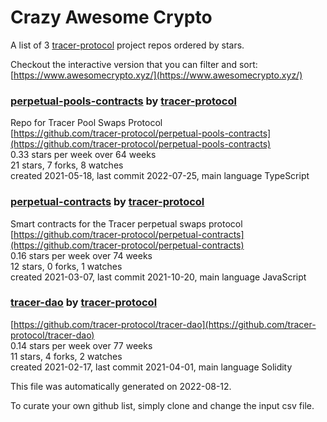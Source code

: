 # Crazy Awesome Crypto
A list of 3 [tracer-protocol](https://github.com/tracer-protocol) project repos ordered by stars.  

Checkout the interactive version that you can filter and sort: 
[https://www.awesomecrypto.xyz/](https://www.awesomecrypto.xyz/)  


### [perpetual-pools-contracts](https://github.com/tracer-protocol/perpetual-pools-contracts) by [tracer-protocol](https://github.com/tracer-protocol)  
Repo for Tracer Pool Swaps Protocol  
[https://github.com/tracer-protocol/perpetual-pools-contracts](https://github.com/tracer-protocol/perpetual-pools-contracts)  
0.33 stars per week over 64 weeks  
21 stars, 7 forks, 8 watches  
created 2021-05-18, last commit 2022-07-25, main language TypeScript  


### [perpetual-contracts](https://github.com/tracer-protocol/perpetual-contracts) by [tracer-protocol](https://github.com/tracer-protocol)  
Smart contracts for the Tracer perpetual swaps protocol  
[https://github.com/tracer-protocol/perpetual-contracts](https://github.com/tracer-protocol/perpetual-contracts)  
0.16 stars per week over 74 weeks  
12 stars, 0 forks, 1 watches  
created 2021-03-07, last commit 2021-10-20, main language JavaScript  


### [tracer-dao](https://github.com/tracer-protocol/tracer-dao) by [tracer-protocol](https://github.com/tracer-protocol)  
  
[https://github.com/tracer-protocol/tracer-dao](https://github.com/tracer-protocol/tracer-dao)  
0.14 stars per week over 77 weeks  
11 stars, 4 forks, 2 watches  
created 2021-02-17, last commit 2021-04-01, main language Solidity  


This file was automatically generated on 2022-08-12.  

To curate your own github list, simply clone and change the input csv file.  